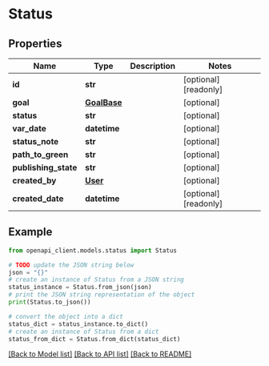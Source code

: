 # Status


## Properties

Name | Type | Description | Notes
------------ | ------------- | ------------- | -------------
**id** | **str** |  | [optional] [readonly] 
**goal** | [**GoalBase**](GoalBase.md) |  | [optional] 
**status** | **str** |  | [optional] 
**var_date** | **datetime** |  | [optional] 
**status_note** | **str** |  | [optional] 
**path_to_green** | **str** |  | [optional] 
**publishing_state** | **str** |  | [optional] 
**created_by** | [**User**](User.md) |  | [optional] 
**created_date** | **datetime** |  | [optional] [readonly] 

## Example

```python
from openapi_client.models.status import Status

# TODO update the JSON string below
json = "{}"
# create an instance of Status from a JSON string
status_instance = Status.from_json(json)
# print the JSON string representation of the object
print(Status.to_json())

# convert the object into a dict
status_dict = status_instance.to_dict()
# create an instance of Status from a dict
status_from_dict = Status.from_dict(status_dict)
```
[[Back to Model list]](../README.md#documentation-for-models) [[Back to API list]](../README.md#documentation-for-api-endpoints) [[Back to README]](../README.md)


